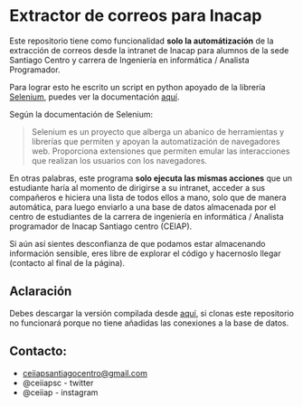 # Extractor de correos para Inacap

Este repositorio tiene como funcionalidad **solo la automátización** de la extracción de correos desde la intranet de Inacap para alumnos de la sede Santiago Centro y carrera de Ingeniería en informática / Analista Programador.

Para lograr esto he escrito un script en python apoyado de la librería [Selenium](https://www.selenium.dev/), puedes ver la documentación [aquí](https://www.selenium.dev/documentation/es/).

Según la documentación de Selenium:
> Selenium es un proyecto que alberga un abanico de herramientas y librerías que permiten y apoyan la automatización de navegadores web. Proporciona extensiones que permiten emular las interacciones que realizan los usuarios con los navegadores.

En otras palabras, este programa **solo ejecuta las mismas acciones** que un estudiante haría al momento de dirigirse a su intranet, acceder a sus compañeros e hiciera una lista de todos ellos a mano, solo que de manera automática, para luego enviarlo a una base de datos almacenada por el centro de estudiantes de la carrera de ingeniería en informática / Analista programador de Inacap Santiago centro (CEIAP).

Si aún así sientes desconfianza de que podamos estar almacenando información sensible, eres libre de explorar el código y hacernoslo llegar (contacto al final de la página).

## Aclaración
Debes descargar la versión compilada desde [aquí](https://github.com/Agente-A/EmailExtractor/releases/tag/v1.0), si clonas este repositorio no funcionará porque no tiene añadidas las conexiones a la base de datos.

## Contacto:
 * ceiiapsantiagocentro@gmail.com
 * @ceiiapsc - twitter
 * @ceiiap - instagram
